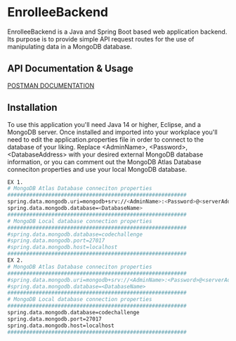 # EnrolleeBackend

EnrolleeBackend is a Java and Spring Boot based web application backend.  Its purpose is to provide simple API request routes for the use of manipulating data in a MongoDB database.

## API Documentation & Usage
[POSTMAN DOCUMENTATION](https://documenter.getpostman.com/view/12598764/TVRoZ6xj)
## Installation

To use this application you'll need Java 14 or higher, Eclipse, and a MongoDB server. 
Once installed and imported into your workplace you'll need to edit the application.properties file in order to connect to the database of your liking. Replace \<AdminName\>, \<Password\>, \<DatabaseAddress\> with your desired external MongoDB database information, or you can comment out the MongoDB Atlas Database conneciton properties and use your local MongoDB database.

```bash
EX 1.
# MongoDB Atlas Database conneciton properties
#########################################################
spring.data.mongodb.uri=mongodb+srv://<AdminName>:<Password>@<serverAddress>?retryWrites=true&w=majority
spring.data.mongodb.database=<DatabaseName>
#########################################################
# MongoDB Local database connection properties
#########################################################
#spring.data.mongodb.database=codechallenge
#spring.data.mongodb.port=27017
#spring.data.mongodb.host=localhost
#########################################################
EX 2.
# MongoDB Atlas Database conneciton properties
#########################################################
#spring.data.mongodb.uri=mongodb+srv://<AdminName>:<Password>@<serverAddress>?retryWrites=true&w=majority
#spring.data.mongodb.database=<DatabaseName>
#########################################################
# MongoDB Local database connection properties
#########################################################
spring.data.mongodb.database=codechallenge
spring.data.mongodb.port=27017
spring.data.mongodb.host=localhost
#########################################################

```
